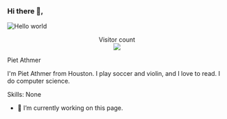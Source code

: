 ### Hi there 👋, 

<img src="https://raw.githubusercontent.com/sagar-viradiya/sagar-viradiya/master/resources/banner.png" alt="Hello world">

<p align="center"> 
  Visitor count<br>
  <img src="https://profile-counter.glitch.me/sagar-viradiya/count.svg" />
</p>
Piet Athmer

I'm Piet Athmer from Houston. I play soccer and violin, and I love to read. I do computer science.

Skills: None

- 🔭 I’m currently working on this page. 




